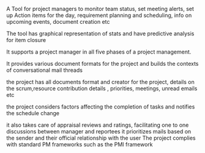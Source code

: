 A Tool for project managers to monitor team status, set meeting alerts, set up Action items for the day, requirement planning and scheduling, info on upcoming events, document creation etc

The tool has graphical representation of stats and have predictive analysis for item closure

It supports a project manager in all five phases of a project management. 

It provides various document formats for the project and builds the contexts of conversational mail threads

the project has all documents format and creator for the project, details on the scrum,resource  contribution details , priorities, meetings, unread emails etc 

the project considers factors affecting the completion of tasks and notifies the schedule change

it also takes care of appraisal reviews and ratings, facilitating one to one discussions between manager and reportees
it prioritizes mails based on the sender and their official relationship with the user
The project complies with standard PM frameworks such as the PMI framework
